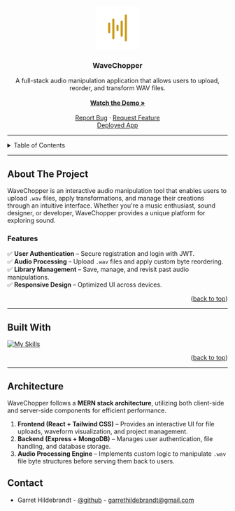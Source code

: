 <a name="readme-top"></a>

<br />
<div align="center">
  <a href="https://github.com/yourusername/wavechopper">
    <img src="./client/public/wave-yellow.svg" alt="WaveChopper Logo" width="100">
  </a>

<h3 align="center">WaveChopper</h3>

  <p align="center">
    A full-stack audio manipulation application that allows users to upload, reorder, and transform WAV files.
    <br />
    <br />
    <a target="_blank" href="https://youtu.be/j3HWg1l8v-o"><strong>Watch the Demo »</strong></a>
    <br />
    <br />
    <a href="https://github.com/yourusername/wavechopper/issues">Report Bug</a>
    ·
    <a href="https://github.com/yourusername/wavechopper/issues">Request Feature</a>
        <br />
    <a href="https://wave-chopper-2dc5d4458dd7.herokuapp.com/">Deployed App</a>

  </p>
</div>

---

<!-- TABLE OF CONTENTS -->
<details>
  <summary>Table of Contents</summary>
  <ol>
    <li>
      <a href="#about-the-project">About The Project</a>
      <ul>
        <li><a href="#features">Features</a></li>
        <li><a href="#built-with">Built With</a></li>
      </ul>
    </li>
    <li><a href="#architecture">Architecture</a></li>
    <li><a href="#contact">Contact</a></li>
  </ol>
</details>

---

<!-- ABOUT THE PROJECT -->
## About The Project

WaveChopper is an interactive audio manipulation tool that enables users to upload `.wav` files, apply transformations, and manage their creations through an intuitive interface. Whether you're a music enthusiast, sound designer, or developer, WaveChopper provides a unique platform for exploring sound.

### Features

✅ **User Authentication** – Secure registration and login with JWT.  
✅ **Audio Processing** – Upload `.wav` files and apply custom byte reordering.  
✅ **Library Management** – Save, manage, and revisit past audio manipulations.  
✅ **Responsive Design** – Optimized UI across devices.  

<p align="right">(<a href="#readme-top">back to top</a>)</p>

---

## Built With

[![My Skills](https://skillicons.dev/icons?i=nodejs,express,mongodb,react,typescript,tailwind,aws)](#)

<p align="right">(<a href="#readme-top">back to top</a>)</p>

---

## Architecture

WaveChopper follows a **MERN stack architecture**, utilizing both client-side and server-side components for efficient performance.

1. **Frontend (React + Tailwind CSS)** – Provides an interactive UI for file uploads, waveform visualization, and project management.
2. **Backend (Express + MongoDB)** – Manages user authentication, file handling, and database storage.
3. **Audio Processing Engine** – Implements custom logic to manipulate `.wav` file byte structures before serving them back to users.

<p align="right">

## Contact

- Garret Hildebrandt - [@github](https://github.com/garrethil) - garrethildebrandt@gmail.com


